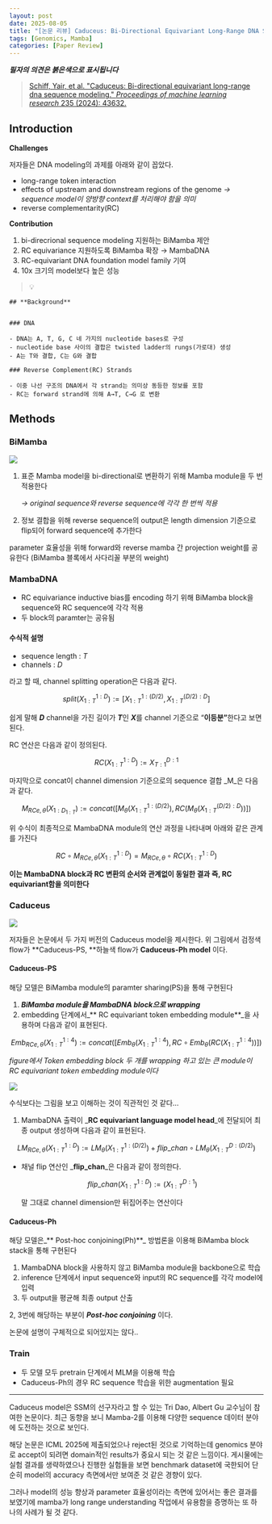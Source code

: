 ```yaml
---
layout: post
date: 2025-08-05
title: "[논문 리뷰] Caduceus: Bi-Directional Equivariant Long-Range DNA Sequence Modeling"
tags: [Genomics, Mamba]
categories: [Paper Review]
---
```


<span class="notion-red">_**필자의 의견은 붉은색으로 표시됩니다**_</span>


> [Schiff, Yair, et al. "Caduceus: Bi-directional equivariant long-range dna sequence modeling." ](https://pmc.ncbi.nlm.nih.gov/articles/PMC12189541/)[_Proceedings of machine learning research_](https://pmc.ncbi.nlm.nih.gov/articles/PMC12189541/)[ 235 (2024): 43632.](https://pmc.ncbi.nlm.nih.gov/articles/PMC12189541/)



## Introduction


**Challenges**


저자들은 DNA modeling의 과제를 아래와 같이 꼽았다.

- long-range token interaction
- effects of upstream and downstream regions of the genome 
_→ sequence model이 양방향 context를 처리해야 함을 의미_
- reverse complementarity(RC)

**Contribution**

1. bi-direcrional sequence modeling 지원하는 BiMamba 제안
1. RC equivariance 지원하도록 BiMamba 확장 → MambaDNA
1. RC-equivariant DNA foundation model family 기여
1. 10x 크기의 model보다 높은 성능

> 💡 


	## **Background**


	### DNA

	- DNA는 A, T, G, C 네 가지의 nucleotide bases로 구성
	- nucleotide base 사이의 결합은 twisted ladder의 rungs(가로대) 생성
	- A는 T와 결합, C는 G와 결합

	### Reverse Complement(RC) Strands

	- 이중 나선 구조의 DNA에서 각 strand는 의미상 동등한 정보를 포함
	- RC는 forward strand에 의해 A→T, C→G 로 변환


## Methods



### BiMamba


![](https://prod-files-secure.s3.us-west-2.amazonaws.com/542b861c-36a8-4051-84e5-8804b6728dba/2c247d59-7815-4980-99f0-8f0d21f445a7/image.png?X-Amz-Algorithm=AWS4-HMAC-SHA256&X-Amz-Content-Sha256=UNSIGNED-PAYLOAD&X-Amz-Credential=ASIAZI2LB466U3LDMXTJ%2F20251001%2Fus-west-2%2Fs3%2Faws4_request&X-Amz-Date=20251001T040114Z&X-Amz-Expires=3600&X-Amz-Security-Token=IQoJb3JpZ2luX2VjEHQaCXVzLXdlc3QtMiJGMEQCIAd4iOzqa8L6HTQ2bLIoeCxpwiln5dhEy32VJ1XEFYp4AiAW2gtqEbahdzLQYu5jitzwM%2Bb4HKDKZ8Irm2P%2B92EJjSqIBAj9%2F%2F%2F%2F%2F%2F%2F%2F%2F%2F8BEAAaDDYzNzQyMzE4MzgwNSIMlyuC83wHeY90WZ7OKtwDpbaYwWtf6Q4BZgXqGRNdiiVE5FX8c4cHdhZOsnx%2BAvSJTn7gax62b2CvtOQ3JybGnHccI1TnLRP9Xeuc8dGsYLZDNboTIBILAL0y%2Bw5PLfzQrvezzRgKUt6D4UaUYtgg7pJup9kS3untiAXu8NOHdNepTxcTdjyLVC3T%2BO5W4QZY89gbzQzP3UyD0zGyCfy0Wu7mnHGoDiCjhFFg81N5l0xD7p65iy1J4g8CSuKiu4y89pnApwK5NTKF1W%2Bi8TeRvCCrcwEBCT9b%2F59BRnScGVIIWmO%2FgHijS9lWVs78cIbCfWTw5bpT%2FHaPHdfRV0xjWMavReZf2vOoxHtzHJNXGukJGgOypDGTIvxOrm6ASE8ubQxG4sHJ7hUIaM9uL0vF850k%2BS0v1xfzKycvDcRI6YrHWyScszzszmSSBtjJsFh0rOb3LgNk7IQyNf8n5FsJKOVu97dUNrfxBiNbokuUyVb5q%2BTtl950HtR4nciBdXuNmcFRHsAd9BkQS6S98MB7GGMxL60JeIJkcAjFCerskvgw1UY5Tb9szCiETisHljGut9qpAWez1xtO2s2VzpKmX%2Bn5XapxFGo3wwc9eaB0YU%2Be1m%2B3uA2c%2FLv2hLP%2Bd%2F9oo5ZDo7iWyXFSpR4w3s3yxgY6pgEO%2BsnB39cWf5uYU9ilB7twEa1NBhVeU7IYdUBP6zQs9kcdl5mXUDsYWAmTao29t2nn6Fwk%2ByDvOvX9P8XOiBhAJdGFUZ6RvsgNg7awF4OtUWaF2Lrwk7HD8l3%2FImFrd1%2BaSx2KvG7CUXCmz21BEvKQkIp2kg3vxzC%2BMoLP55E5iEHlopxOUVjEvsn2LrQYthju7P5tM6PCUccSeRUPvHtkcr27ntu6&X-Amz-Signature=8c498f853402f89ba1d9782b78f1b3dfcc658e9d281103345ded7daaa631b6a5&X-Amz-SignedHeaders=host&x-amz-checksum-mode=ENABLED&x-id=GetObject)

1. 표준 Mamba model을 bi-directional로 변환하기 위해 Mamba module을 두 번 적용한다

	_→ original sequence와 reverse sequence에 각각 한 번씩 적용_

1. 정보 결합을 위해 reverse sequence의 output은 length dimension 기준으로 flip되어 forward sequence에 추가한다

parameter 효율성을 위해 forward와 reverse mamba 간 projection weight를 공유한다 (BiMamba 블록에서 사다리꼴 부분의 weight)



### MambaDNA

- RC equivariance inductive bias를 encoding 하기 위해 BiMamba block을 sequence와 RC sequence에 각각 적용
- 두 block의 paramter는 공유됨


#### 수식적 설명

- sequence length : _T_
- channels : _D_

라고 할 때,  channel splitting operation은 다음과 같다.


$$
split(X^{1:D}_{1:T}):=[X^{1:(D/2)}_{1:T},X^{(D/2):D}_{1:T}]
$$


<span class="notion-red">쉽게 말해 </span><span class="notion-red">_**D**_</span><span class="notion-red"> channel을 가진 길이가 </span><span class="notion-red">_**T**_</span><span class="notion-red">인 </span><span class="notion-red">_**X**_</span><span class="notion-red">를 channel 기준으로 “</span><span class="notion-red">**이등분”**</span><span class="notion-red">한다고 보면 된다.</span>


RC 연산은 다음과 같이 정의된다.


$$
RC(X^{1:D}_{1:T}):=X^{D:1}_{T:1}
$$


마지막으로 concat이 channel dimension 기준으로의 sequence 결합 _M_은 다음과 같다.


$$
M_{RCe,\theta}(X_{1:D_{1:T}}):=concat([M_{\theta}(X^{1:(D/2)}_{1:T}),RC(M_{\theta}(X^{(D/2):D}_{1:T}))])
$$


위 수식이 최종적으로 MambaDNA module의 연산 과정을 나타내며 아래와 같은 관계를 가진다


$$
RC\circ M_{RCe,\theta}(X^{1:D}_{1:T}) = M_{RCe,\theta} \circ RC(X^{1:D}_{1:T})
$$


**이는 MambaDNA block과 RC 변환의 순서와 관계없이 동일한 결과 즉, RC equivariant함을 의미한다**



### Caduceus


![](https://prod-files-secure.s3.us-west-2.amazonaws.com/542b861c-36a8-4051-84e5-8804b6728dba/f94a60d7-8145-473b-aef9-7c68d3ec604a/image.png?X-Amz-Algorithm=AWS4-HMAC-SHA256&X-Amz-Content-Sha256=UNSIGNED-PAYLOAD&X-Amz-Credential=ASIAZI2LB466U3LDMXTJ%2F20251001%2Fus-west-2%2Fs3%2Faws4_request&X-Amz-Date=20251001T040114Z&X-Amz-Expires=3600&X-Amz-Security-Token=IQoJb3JpZ2luX2VjEHQaCXVzLXdlc3QtMiJGMEQCIAd4iOzqa8L6HTQ2bLIoeCxpwiln5dhEy32VJ1XEFYp4AiAW2gtqEbahdzLQYu5jitzwM%2Bb4HKDKZ8Irm2P%2B92EJjSqIBAj9%2F%2F%2F%2F%2F%2F%2F%2F%2F%2F8BEAAaDDYzNzQyMzE4MzgwNSIMlyuC83wHeY90WZ7OKtwDpbaYwWtf6Q4BZgXqGRNdiiVE5FX8c4cHdhZOsnx%2BAvSJTn7gax62b2CvtOQ3JybGnHccI1TnLRP9Xeuc8dGsYLZDNboTIBILAL0y%2Bw5PLfzQrvezzRgKUt6D4UaUYtgg7pJup9kS3untiAXu8NOHdNepTxcTdjyLVC3T%2BO5W4QZY89gbzQzP3UyD0zGyCfy0Wu7mnHGoDiCjhFFg81N5l0xD7p65iy1J4g8CSuKiu4y89pnApwK5NTKF1W%2Bi8TeRvCCrcwEBCT9b%2F59BRnScGVIIWmO%2FgHijS9lWVs78cIbCfWTw5bpT%2FHaPHdfRV0xjWMavReZf2vOoxHtzHJNXGukJGgOypDGTIvxOrm6ASE8ubQxG4sHJ7hUIaM9uL0vF850k%2BS0v1xfzKycvDcRI6YrHWyScszzszmSSBtjJsFh0rOb3LgNk7IQyNf8n5FsJKOVu97dUNrfxBiNbokuUyVb5q%2BTtl950HtR4nciBdXuNmcFRHsAd9BkQS6S98MB7GGMxL60JeIJkcAjFCerskvgw1UY5Tb9szCiETisHljGut9qpAWez1xtO2s2VzpKmX%2Bn5XapxFGo3wwc9eaB0YU%2Be1m%2B3uA2c%2FLv2hLP%2Bd%2F9oo5ZDo7iWyXFSpR4w3s3yxgY6pgEO%2BsnB39cWf5uYU9ilB7twEa1NBhVeU7IYdUBP6zQs9kcdl5mXUDsYWAmTao29t2nn6Fwk%2ByDvOvX9P8XOiBhAJdGFUZ6RvsgNg7awF4OtUWaF2Lrwk7HD8l3%2FImFrd1%2BaSx2KvG7CUXCmz21BEvKQkIp2kg3vxzC%2BMoLP55E5iEHlopxOUVjEvsn2LrQYthju7P5tM6PCUccSeRUPvHtkcr27ntu6&X-Amz-Signature=eaa0f5738e62c096125630654d5af8cfafd6015c91fae818b26e95c65115fc9f&X-Amz-SignedHeaders=host&x-amz-checksum-mode=ENABLED&x-id=GetObject)


저자들은 논문에서 두 가지 버전의 Caduceus model을 제시한다. 위 그림에서 검정색 flow가 **Caduceus-PS, **하늘색 flow가 **Caduceus-Ph model** 이다.



#### Caduceus-PS


해당 모델은 BiMamba module의 paramter sharing(PS)을 통해 구현된다

1. _**BiMamba module을 MambaDNA block으로 wrapping**_
1. embedding 단계에서_** RC equivariant token embedding module**_을 사용하며 다음과 같이 표현된다.

$$
Emb_{RCe,\theta}(X^{1:4}_{1:T}):=concat([Emb_{\theta}(X^{1:4}_{1:T}),RC \circ Emb_{\theta}(RC(X^{1:4}_{1:T}))])
$$


_figure에서 Token embedding block 두 개를 wrapping 하고 있는 큰 module이 RC equivariant token embedding module이다_


![](https://prod-files-secure.s3.us-west-2.amazonaws.com/542b861c-36a8-4051-84e5-8804b6728dba/b175e4da-71eb-4e91-8c23-a06dabe673c9/image.png?X-Amz-Algorithm=AWS4-HMAC-SHA256&X-Amz-Content-Sha256=UNSIGNED-PAYLOAD&X-Amz-Credential=ASIAZI2LB466U3LDMXTJ%2F20251001%2Fus-west-2%2Fs3%2Faws4_request&X-Amz-Date=20251001T040114Z&X-Amz-Expires=3600&X-Amz-Security-Token=IQoJb3JpZ2luX2VjEHQaCXVzLXdlc3QtMiJGMEQCIAd4iOzqa8L6HTQ2bLIoeCxpwiln5dhEy32VJ1XEFYp4AiAW2gtqEbahdzLQYu5jitzwM%2Bb4HKDKZ8Irm2P%2B92EJjSqIBAj9%2F%2F%2F%2F%2F%2F%2F%2F%2F%2F8BEAAaDDYzNzQyMzE4MzgwNSIMlyuC83wHeY90WZ7OKtwDpbaYwWtf6Q4BZgXqGRNdiiVE5FX8c4cHdhZOsnx%2BAvSJTn7gax62b2CvtOQ3JybGnHccI1TnLRP9Xeuc8dGsYLZDNboTIBILAL0y%2Bw5PLfzQrvezzRgKUt6D4UaUYtgg7pJup9kS3untiAXu8NOHdNepTxcTdjyLVC3T%2BO5W4QZY89gbzQzP3UyD0zGyCfy0Wu7mnHGoDiCjhFFg81N5l0xD7p65iy1J4g8CSuKiu4y89pnApwK5NTKF1W%2Bi8TeRvCCrcwEBCT9b%2F59BRnScGVIIWmO%2FgHijS9lWVs78cIbCfWTw5bpT%2FHaPHdfRV0xjWMavReZf2vOoxHtzHJNXGukJGgOypDGTIvxOrm6ASE8ubQxG4sHJ7hUIaM9uL0vF850k%2BS0v1xfzKycvDcRI6YrHWyScszzszmSSBtjJsFh0rOb3LgNk7IQyNf8n5FsJKOVu97dUNrfxBiNbokuUyVb5q%2BTtl950HtR4nciBdXuNmcFRHsAd9BkQS6S98MB7GGMxL60JeIJkcAjFCerskvgw1UY5Tb9szCiETisHljGut9qpAWez1xtO2s2VzpKmX%2Bn5XapxFGo3wwc9eaB0YU%2Be1m%2B3uA2c%2FLv2hLP%2Bd%2F9oo5ZDo7iWyXFSpR4w3s3yxgY6pgEO%2BsnB39cWf5uYU9ilB7twEa1NBhVeU7IYdUBP6zQs9kcdl5mXUDsYWAmTao29t2nn6Fwk%2ByDvOvX9P8XOiBhAJdGFUZ6RvsgNg7awF4OtUWaF2Lrwk7HD8l3%2FImFrd1%2BaSx2KvG7CUXCmz21BEvKQkIp2kg3vxzC%2BMoLP55E5iEHlopxOUVjEvsn2LrQYthju7P5tM6PCUccSeRUPvHtkcr27ntu6&X-Amz-Signature=1997063c70ffe883355cac5d7c64cdf1a7049218268c720873f81c5a7c1d055b&X-Amz-SignedHeaders=host&x-amz-checksum-mode=ENABLED&x-id=GetObject)


<span class="notion-red">수식보다는 그림을 보고 이해하는 것이 직관적인 것 같다…</span>

1. MambaDNA 출력이 _**RC equivariant language model head**_에 전달되어 최종 output 생성하며 다음과 같이 표현된다.

$$
LM_{RCe,\theta}(X^{1:D}_{1:T}):= LM_{\theta}(X^{1:(D/2)}_{1:T})+flip\_chan\circ LM_{\theta}(X^{D:(D/2)}_{1:T})
$$

- 채널 flip 연산인 _**flip\_chan**_은 다음과 같이 정의한다.

	$$
	flip\_chan(X^{1:D}_{1:T}):=(X^{D:1}_{1:T})
	$$


	말 그대로 channel dimension만 뒤집어주는 연산이다



#### Caduceus-Ph


해당 모델은_** Post-hoc conjoining(Ph)**_ 방법론을 이용해 BiMamba block stack을 통해 구현된다

1. MambaDNA block을 사용하지 않고 BiMamba module을 backbone으로 학습
1. inference 단계에서 input sequence와 input의 RC sequence를 각각 model에 입력
1. 두 output을 평균해 최종 output 산출

2, 3번에 해당하는 부분이 _**Post-hoc conjoining**_ 이다.


<span class="notion-red">논문에 설명이 구체적으로 되어있지는 않다..</span>



### Train

- 두 모델 모두 pretrain 단계에서 MLM을 이용해 학습
- Caduceus-Ph의 경우 RC sequence 학습을 위한 augmentation 필요

---


<span class="notion-red">Caduceus model은 SSM의 선구자라고 할 수 있는 Tri Dao, Albert Gu 교수님이 참여한 논문이다. 최근 동향을 보니 Mamba-2를 이용해 다양한 sequence 데이터 분야에 도전하는 것으로 보인다.</span>


<span class="notion-red">해당 논문은 ICML 2025에 제출되었으나 reject된 것으로 기억하는데 genomics 분야로 accept이 되려면 domain적인 results가 중요시 되는 것 같은 느낌이다. 게시물에는 실험 결과를 생략하였으나 진행한 실험들을 보면 benchmark dataset에 국한되어 단순히 model의 accuracy 측면에서만 보여준 것 같은 경향이 있다.</span>


<span class="notion-red">그러나 model의 성능 향상과 parameter 효율성이라는 측면에 있어서는 좋은 결과를 보였기에 mamba가 long range understanding 작업에서 유용함을 증명하는 또 하나의 사례가 될 것 같다.</span>

